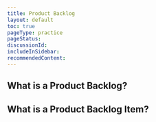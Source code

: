 ```yaml
---
title: Product Backlog
layout: default
toc: true
pageType: practice
pageStatus: 
discussionId:  
includeInSidebar: 
recommendedContent:
---
```


## What is a Product Backlog?

## What is a Product Backlog Item?